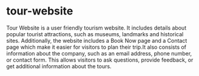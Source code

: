 # tour-website
Tour Website is a user friendly tourism website. It includes details about popular tourist attractions, such as museums, landmarks and historical sites. Additionally, the website includes a Book Now page and a Contact page which make it easier for visitors to plan their trip.It also consists of information about the company, such as an email address, phone number, or contact form. This allows visitors to ask questions, provide feedback, or get additional information about the tours.
